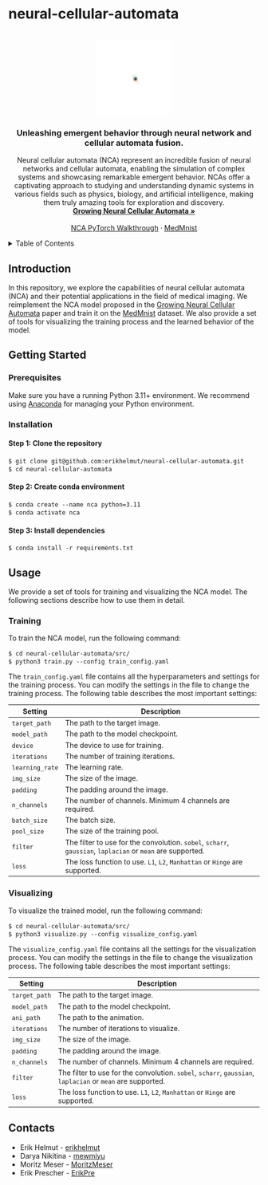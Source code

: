 # neural-cellular-automata


<!-- PROJECT LOGO -->
<br />
<div align="center">
  <a href="https://distill.pub/2020/growing-ca/">
    <img src="animations/chest/L2/chest_sobel.gif" alt="chest" height="150" width="150">
  </a>

  <h3 align="center">Unleashing emergent behavior through neural network and cellular automata fusion.</h3>

  <p align="center">
    Neural cellular automata (NCA) represent an incredible fusion of neural networks and cellular automata, enabling the simulation of complex systems and showcasing remarkable emergent behavior. NCAs offer a captivating approach to studying and understanding dynamic systems in various fields such as physics, biology, and artificial intelligence, making them truly amazing tools for exploration and discovery.
    <br />
    <a href="https://distill.pub/2020/growing-ca/"><strong>Growing Neural Cellular Automata »</strong></a>
    <br />  
    <br />
    <a href="https://www.youtube.com/watch?v=21ACbWoF2Oo">NCA PyTorch Walkthrough</a>
    ·
    <a href="https://medmnist.com">MedMnist</a>
  </p>
</div>


<!-- TABLE OF CONTENTS -->
<details>
  <summary>Table of Contents</summary>
  <ol>
    <li>
      <a href="#introduction">Introduction</a>
    </li>
    <li>
      <a href="#getting-started">Getting Started</a>
      <ol>
        <li>
          <a href="#prerequisites">Prerequisites</a>
        </li>
        <li>
          <a href="#installation">Installation</a>
        </li>
      </ol>
    </li>
    <li>
      <a href="#usage">Usage</a>
      <ol>
        <li>
          <a href="#training">Training</a>
        </li>
        <li>
          <a href="#visualizing">Visualizing</a>
        </li>
      </ol>
    </li>
    <li>
      <a href="#contacts">Contacts</a>
    </li>
  </ol>
</details>


<!-- Introduction -->
## Introduction
In this repository, we explore the capabilities of neural cellular automata (NCA) and their potential applications in the field of medical imaging. We reimplement the NCA model proposed in the [Growing Neural Cellular Automata](https://distill.pub/2020/growing-ca/) paper and train it on the [MedMnist](https://medmnist.com) dataset. We also provide a set of tools for visualizing the training process and the learned behavior of the model.


<!-- Getting Started -->
## Getting Started

### Prerequisites
Make sure you have a running Python 3.11+ environment. We recommend using [Anaconda](https://www.anaconda.com/products/individual) for managing your Python environment. 

### Installation

#### Step 1: Clone the repository
```
$ git clone git@github.com:erikhelmut/neural-cellular-automata.git
$ cd neural-cellular-automata
```

#### Step 2: Create conda environment
```
$ conda create --name nca python=3.11
$ conda activate nca
```

#### Step 3: Install dependencies
```
$ conda install -r requirements.txt
```


<!-- USAGE -->
## Usage
We provide a set of tools for training and visualizing the NCA model. The following sections describe how to use them in detail.

### Training
To train the NCA model, run the following command:
```
$ cd neural-cellular-automata/src/
$ python3 train.py --config train_config.yaml
```

The ```train_config.yaml``` file contains all the hyperparameters and settings for the training process. You can modify the settings in the file to change the training process. The following table describes the most important settings:

| Setting | Description |
| --- | --- |
| ```target_path``` | The path to the target image. |
| ```model_path``` | The path to the model checkpoint. |
| ```device``` | The device to use for training. |
|```ìterations```| The number of training iterations. |
| ```learning_rate``` | The learning rate. |
| ```img_size``` | The size of the image. |
| ```padding``` | The padding around the image. |
| ```n_channels``` | The number of channels. Minimum 4 channels are required. |
| ```batch_size``` | The batch size. |
| ```pool_size``` | The size of the training pool. |
| ```filter``` | The filter to use for the convolution. ```sobel```, ```scharr```, ```gaussian```, ```laplacian``` or ```mean``` are supported. |
| ```loss``` | The loss function to use. ```L1```, ```L2```, ```Manhattan``` or ```Hinge``` are supported. |

### Visualizing
To visualize the trained model, run the following command:
```
$ cd neural-cellular-automata/src/
$ python3 visualize.py --config visualize_config.yaml
```

The ```visualize_config.yaml``` file contains all the settings for the visualization process. You can modify the settings in the file to change the visualization process. The following table describes the most important settings:

| Setting | Description |
| --- | --- |
| ```target_path``` | The path to the target image. |
| ```model_path``` | The path to the model checkpoint. |
| ```ani_path``` | The path to the animation. |
| ```iterations``` | The number of iterations to visualize. |
| ```img_size``` | The size of the image. |
| ```padding``` | The padding around the image. |
| ```n_channels``` | The number of channels. Minimum 4 channels are required. |
| ```filter``` | The filter to use for the convolution. ```sobel```, ```scharr```, ```gaussian```, ```laplacian``` or ```mean``` are supported. |
| ```loss``` | The loss function to use. ```L1```, ```L2```, ```Manhattan``` or ```Hinge``` are supported. |


<!-- CONTACTS -->
## Contacts
* Erik Helmut - [erikhelmut](https://github.com/erikhelmut)
* Darya Nikitina - [mewmiyu](https://github.com/mewmiyu)
* Moritz Meser - [MoritzMeser](https://github.com/MoritzMeser)
* Erik Prescher - [ErikPre](https://github.com/ErikPre)